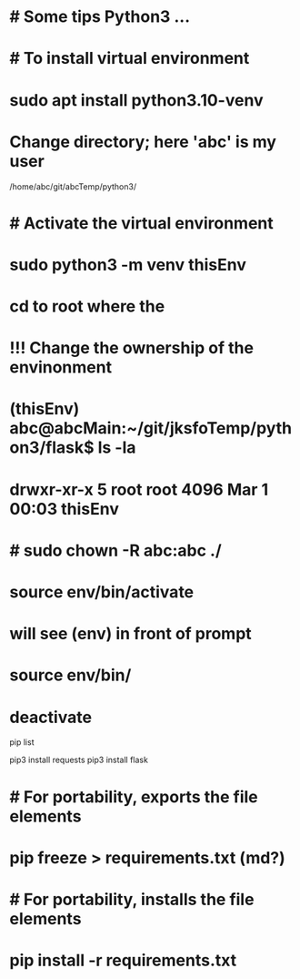 
# # Some tips Python3 ...

# # To install virtual environment
# sudo apt install python3.10-venv

# Change directory; here 'abc' is my user
/home/abc/git/abcTemp/python3/

# # Activate the virtual environment
# sudo python3 -m venv thisEnv

# cd to root where the

# !!! Change the ownership of the envinonment
# (thisEnv) abc@abcMain:~/git/jksfoTemp/python3/flask$ ls -la
# drwxr-xr-x  5 root root 4096 Mar  1 00:03 thisEnv
# # sudo chown -R abc:abc ./

# source env/bin/activate
  # will see (env) in front of prompt
  # source env/bin/
# deactivate

pip list

pip3 install requests
pip3 install flask

# # For portability, exports the file elements
# pip freeze > requirements.txt (md?)
# # For portability, installs the file elements
# pip install -r requirements.txt

